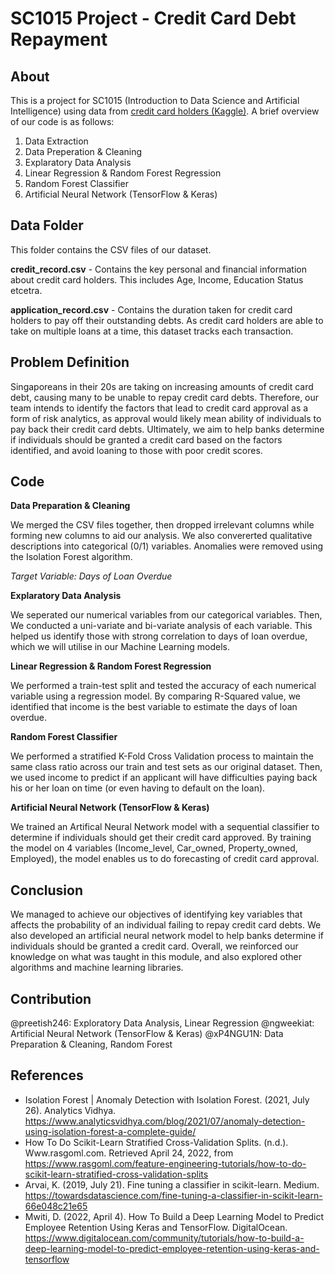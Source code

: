 # SC1015 Project - Credit Card Debt Repayment


## About

This is a project for SC1015 (Introduction to Data Science and Artificial Intelligence) using data from [credit card holders (Kaggle)](https://www.kaggle.com/datasets/rikdifos/credit-card-approval-prediction?select=credit_record.csv). A brief overview of our code is as follows:

1. Data Extraction
2. Data Preperation & Cleaning
3. Explaratory Data Analysis
4. Linear Regression & Random Forest Regression
5. Random Forest Classifier
6. Artificial Neural Network (TensorFlow & Keras)


## Data Folder

This folder contains the CSV files of our dataset.

**credit_record.csv** - Contains the key personal and financial information about credit card holders. This includes Age, Income, Education Status etcetra. 

**application_record.csv** - Contains the duration taken for credit card holders to pay off their outstanding debts. As credit card holders are able to take on multiple loans at a time, this dataset tracks each transaction.



## Problem Definition

Singaporeans in their 20s are taking on increasing amounts of credit card debt, causing many to be unable to repay credit card debts. Therefore, our team intends to identify the factors that lead to credit card approval as a form of risk analytics, as approval would likely mean ability of individuals to pay back their credit card debts. Ultimately, we aim to help banks determine if individuals should be granted a credit card based on the factors identified, and avoid loaning to those with poor credit scores. 


## Code

**Data Preparation & Cleaning**

We merged the CSV files together, then dropped irrelevant columns while forming new columns to aid our analysis. We also convererted qualitative descriptions into categorical (0/1) variables. Anomalies were removed using the Isolation Forest algorithm.

*Target Variable: Days of Loan Overdue*

**Explaratory Data Analysis**

We seperated our numerical variables from our categorical variables. Then, We conducted a uni-variate and bi-variate analysis of each variable. This helped us identify those with strong correlation to days of loan overdue, which we will utilise in our Machine Learning models.

**Linear Regression & Random Forest Regression**

We performed a train-test split and tested the accuracy of each numerical variable using a regression model. By comparing R-Squared value, we identified that income is the best variable to estimate the days of loan overdue. 

**Random Forest Classifier**

We performed a stratified K-Fold Cross Validation process to maintain the same class ratio across our train and test sets as our original dataset. Then, we used income to predict if an applicant will have difficulties paying back his or her loan on time (or even having to default on the loan).

**Artificial Neural Network (TensorFlow & Keras)**

We trained an Artifical Neural Network model with a sequential classifier to determine if individuals should get their credit card approved. By training the model on 4 variables (Income_level, Car_owned, Property_owned, Employed), the model enables us to do forecasting of credit card approval.  


## Conclusion

We managed to achieve our objectives of identifying key variables that affects the probability of an individual failing to repay credit card debts. We also developed an artificial neural network model to help banks determine if individuals should be granted a credit card. Overall, we reinforced our knowledge on what was taught in this module, and also explored other algorithms and machine learning libraries. 


## Contribution

@preetish246: Exploratory Data Analysis, Linear Regression
@ngweekiat: Artificial Neural Network (TensorFlow & Keras)
@xP4NGU1N: Data Preparation & Cleaning, Random Forest


## References

- Isolation Forest | Anomaly Detection with Isolation Forest. (2021, July 26). Analytics Vidhya. https://www.analyticsvidhya.com/blog/2021/07/anomaly-detection-using-isolation-forest-a-complete-guide/
- How To Do Scikit-Learn Stratified Cross-Validation Splits. (n.d.). Www.rasgoml.com. Retrieved April 24, 2022, from https://www.rasgoml.com/feature-engineering-tutorials/how-to-do-scikit-learn-stratified-cross-validation-splits
- Arvai, K. (2019, July 21). Fine tuning a classifier in scikit-learn. Medium. https://towardsdatascience.com/fine-tuning-a-classifier-in-scikit-learn-66e048c21e65
- Mwiti, D. (2022, April 4). How To Build a Deep Learning Model to Predict Employee Retention Using Keras and TensorFlow. DigitalOcean. https://www.digitalocean.com/community/tutorials/how-to-build-a-deep-learning-model-to-predict-employee-retention-using-keras-and-tensorflow
